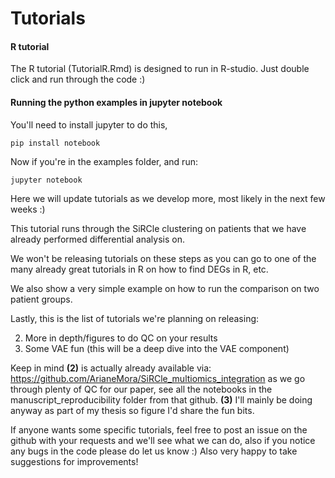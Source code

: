 # Tutorials

#### R tutorial 
The R tutorial (TutorialR.Rmd) is designed to run in R-studio. Just double click and run through the code :) 


#### Running the python examples in jupyter notebook

You'll need to install jupyter to do this, 
```
pip install notebook
```

Now if you're in the examples folder, and run:
```
jupyter notebook
```

Here we will update tutorials as we develop more, most likely in the next few weeks :)  

This tutorial runs through the SiRCle clustering on patients that we have already performed differential analysis on.

We won't be releasing tutorials on these steps as you can go to one of the many already great tutorials in R on how
 to find DEGs in R, etc.  

We also show a very simple example on how to run the comparison on two patient groups.

Lastly, this is the list of tutorials we're planning on releasing:  

2. More in depth/figures to do QC on your results   
3. Some VAE fun (this will be a deep dive into the VAE component)  

Keep in mind **(2)** is actually already available via: https://github.com/ArianeMora/SiRCle_multiomics_integration as we 
go through plenty of QC for our paper, see all the notebooks in the manuscript_reproducibility folder from that github.
**(3)** I'll mainly be doing anyway as part of my thesis so figure I'd share the fun bits.   

If anyone wants some specific tutorials, feel free to post an issue on the github with 
your requests and we'll see what we can do, also if you notice any bugs in the code please do let us know :) 
Also very happy to take suggestions for improvements!  